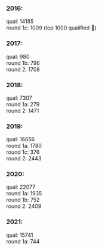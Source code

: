 ### 2016:
qual: 14185  
round 1c: 1009 (top 1000 qualified 😬)

### 2017:
qual: 980  
round 1b: 796  
round 2: 1708

### 2018:
qual: 7307  
round 1a: 279  
round 2: 1471

### 2019:
qual: 16656  
round 1a: 1780  
round 1c: 376  
round 2: 2443

### 2020:
qual: 22077  
round 1a: 1935  
round 1b: 752  
round 2: 2409

### 2021:
qual: 15741  
round 1a: 744
